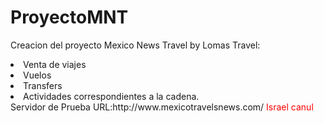 # ProyectoMNT
Creacion del proyecto Mexico News Travel by Lomas Travel:
<lu>
  <li>Venta de viajes</li> 
  <li>Vuelos</li>
  <li>Transfers</li>
<li>Actividades correspondientes a la cadena.</li>
</lu>
Servidor de Prueba
URL:http://www.mexicotravelsnews.com/
<label style="color:red">Israel canul</label>
